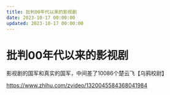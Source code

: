 ```yaml
---
title: 批判00年代以来的影视剧
date: 2023-10-17 00:00:00
updated: 2023-10-17 00:00:00
---
```


# 批判00年代以来的影视剧

影视剧的国军和真实的国军，中间差了10086个楚云飞【乌鸦校尉】

https://www.zhihu.com/zvideo/1320045584368041984
